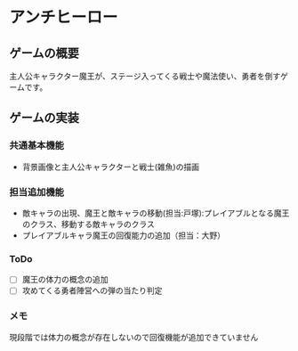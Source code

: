 #  アンチヒーロー

## ゲームの概要
主人公キャラクター魔王が、ステージ入ってくる戦士や魔法使い、勇者を倒すゲームです。

## ゲームの実装
### 共通基本機能
* 背景画像と主人公キャラクターと戦士(雑魚)の描画

### 担当追加機能
* 敵キャラの出現、魔王と敵キャラの移動(担当:戸塚):プレイアブルとなる魔王のクラス、移動する敵キャラのクラス
* プレイアブルキャラ魔王の回復能力の追加（担当：大野）

### ToDo
- [ ] 魔王の体力の概念の追加
- [ ] 攻めてくる勇者陣営への弾の当たり判定

### メモ
現段階では体力の概念が存在しないので回復機能が追加できていません

